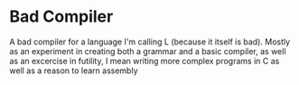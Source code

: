 # Bad Compiler
A bad compiler for a language I'm calling L (because it itself is bad).
Mostly as an experiment in creating both a grammar and a basic compiler, as well as an excercise in futility, I mean writing more complex programs in C as well as a reason to learn assembly
